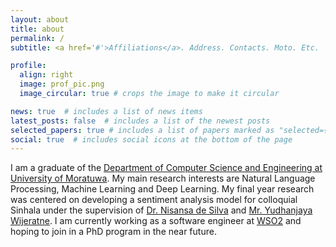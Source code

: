 ```yaml
---
layout: about
title: about
permalink: /
subtitle: <a href='#'>Affiliations</a>. Address. Contacts. Moto. Etc.

profile:
  align: right
  image: prof_pic.png
  image_circular: true # crops the image to make it circular

news: true  # includes a list of news items
latest_posts: false  # includes a list of the newest posts
selected_papers: true # includes a list of papers marked as "selected={true}"
social: true  # includes social icons at the bottom of the page
---
```


I am a graduate of the [Department of Computer Science and Engineering at University of Moratuwa](https://cse.mrt.ac.lk/). My main research interests are Natural Language Processing, Machine Learning and Deep Learning. My final year research was centered on developing a sentiment analysis model for colloquial Sinhala under the supervision of [Dr. Nisansa de Silva](https://nisansads.staff.uom.lk/) and [Mr. Yudhanjaya Wijeratne](https://yudhanjaya.com/). I am currently working as a software engineer at [WSO2](https://wso2.com/) and hoping to join in a PhD program in the near future.